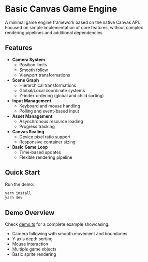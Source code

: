 # Basic Canvas Game Engine

A minimal game engine framework based on the native Canvas API. Focused on simple implementation of core features, without complex rendering pipelines and additional dependencies.

## Features

- **Camera System**
  - Position limits
  - Smooth follow
  - Viewport transformations
- **Scene Graph**
  - Hierarchical transformations
  - Global/Local coordinate systems
  - Z-index ordering (global and child sorting)
- **Input Management**
  - Keyboard and mouse handling
  - Polling and event-based input
- **Asset Management**
  - Asynchronous resource loading
  - Progress tracking
- **Canvas Scaling**
  - Device pixel ratio support
  - Responsive container sizing
- **Basic Game Loop**
  - Time-based updates
  - Flexible rendering pipeline

## Quick Start

Run the demo:

```bash
yarn install
yarn dev
```

## Demo Overview

Check [demo.ts](./src/demo.ts) for a complete example showcasing:
- Camera following with smooth movement and boundaries
- Y-axis depth sorting
- Mouse interaction
- Multiple game objects
- Basic sprite rendering